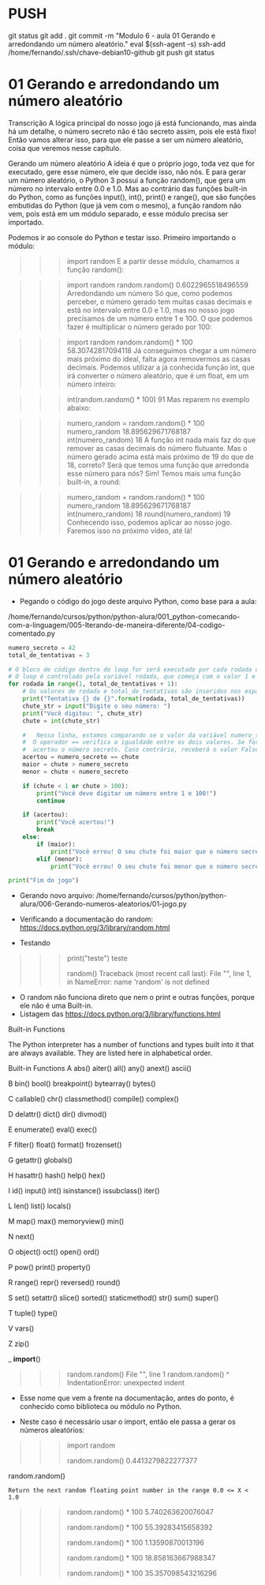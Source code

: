 



# ###################################################################################################################################################################
# ###################################################################################################################################################################
# PUSH

git status
git add .
git commit -m "Modulo 6 - aula 01 Gerando e arredondando um número aleatório."
eval $(ssh-agent -s)
ssh-add /home/fernando/.ssh/chave-debian10-github
git push
git status



# ###################################################################################################################################################################
# ###################################################################################################################################################################
# 01 Gerando e arredondando um número aleatório

Transcrição
A lógica principal do nosso jogo já está funcionando, mas ainda há um detalhe, o número secreto não é tão secreto assim, pois ele está fixo! Então vamos alterar isso, para que ele passe a ser um número aleatório, coisa que veremos nesse capítulo.

Gerando um número aleatório
A ideia é que o próprio jogo, toda vez que for executado, gere esse número, ele que decide isso, não nós. E para gerar um número aleatório, o Python 3 possui a função random(), que gera um número no intervalo entre 0.0 e 1.0. Mas ao contrário das funções built-in do Python, como as funções input(), int(), print() e range(), que são funções embutidas do Python (que já vem com o mesmo), a função random não vem, pois está em um módulo separado, e esse módulo precisa ser importado.

Podemos ir ao console do Python e testar isso. Primeiro importando o módulo:

>>> import random
E a partir desse módulo, chamamos a função random():

>>> import random
>>> random.random()
0.6022965518496559
Arredondando um número
Só que, como podemos perceber, o número gerado tem muitas casas decimais e está no intervalo entre 0.0 e 1.0, mas no nosso jogo precisamos de um número entre 1 e 100. O que podemos fazer é multiplicar o número gerado por 100:

>>> import random
>>> random.random() * 100
58.30742817094118
Já conseguimos chegar a um número mais próximo do ideal, falta agora removermos as casas decimais. Podemos utilizar a já conhecida função int, que irá converter o número aleatório, que é um float, em um número inteiro:

>>> int(random.random() * 100)
91
Mas reparem no exemplo abaixo:

>>> numero_random = random.random() * 100
>>> numero_random
18.895629671768187
>>> int(numero_random)
18
A função int nada mais faz do que remover as casas decimais do número flutuante. Mas o número gerado acima está mais próximo de 19 do que de 18, correto? Será que temos uma função que arredonda esse número para nós? Sim! Temos mais uma função built-in, a round:

>>> numero_random = random.random() * 100
>>> numero_random
18.895629671768187
>>> int(numero_random)
18
>>> round(numero_random)
19
Conhecendo isso, podemos aplicar ao nosso jogo. Faremos isso no próximo vídeo, até lá!




# ###################################################################################################################################################################
# ###################################################################################################################################################################
# 01 Gerando e arredondando um número aleatório


- Pegando o código do jogo deste arquivo Python, como base para a aula:

/home/fernando/cursos/python/python-alura/001_python-comecando-com-a-linguagem/005-Iterando-de-maneira-diferente/04-codigo-comentado.py

~~~~python
numero_secreto = 42
total_de_tentativas = 3

# O bloco de código dentro do loop for será executado por cada rodada do jogo. 
# O loop é controlado pela variável rodada, que começa com o valor 1 e vai até o valor de total_de_tentativas + 1.
for rodada in range(1, total_de_tentativas + 1):
    # Os valores de rodada e total_de_tentativas são inseridos nos espaços reservados {} da string de formato usando o método format().
    print("Tentativa {} de {}".format(rodada, total_de_tentativas))
    chute_str = input("Digite o seu número: ")
    print("Você digitou: ", chute_str)
    chute = int(chute_str)

    #   Nessa linha, estamos comparando se o valor da variável numero_secreto é igual ao valor da variável chute. 
    #  O operador == verifica a igualdade entre os dois valores. Se forem iguais, a variável acertou receberá o valor booleano True, indicando que o jogador 
    #  acertou o número secreto. Caso contrário, receberá o valor False.
    acertou = numero_secreto == chute
    maior = chute > numero_secreto
    menor = chute < numero_secreto

    if (chute < 1 or chute > 100):
        print("Você deve digitar um número entre 1 e 100!")
        continue

    if (acertou):
        print("Você acertou!")
        break
    else:
        if (maior):
            print("Você errou! O seu chute foi maior que o número secreto.")
        elif (menor):
            print("Você errou! O seu chute foi menor que o número secreto.")

print("Fim do jogo")
~~~~




- Gerando novo arquivo:
/home/fernando/cursos/python/python-alura/006-Gerando-numeros-aleatorios/01-jogo.py



- Verificando a documentação do random:
<https://docs.python.org/3/library/random.html>




- Testando

>>> print("teste")
teste
>>>
>>> random()
Traceback (most recent call last):
  File "<stdin>", line 1, in <module>
NameError: name 'random' is not defined
>>>


- O random não funciona direto que nem o print e outras funções, porque ele não é uma Built-in.
- Listagem das
<https://docs.python.org/3/library/functions.html>


Built-in Functions

The Python interpreter has a number of functions and types built into it that are always available. They are listed here in alphabetical order.

Built-in Functions
A
abs()
aiter()
all()
any()
anext()
ascii()

B
bin()
bool()
breakpoint()
bytearray()
bytes()

C
callable()
chr()
classmethod()
compile()
complex()

D
delattr()
dict()
dir()
divmod()

	
E
enumerate()
eval()
exec()

F
filter()
float()
format()
frozenset()

G
getattr()
globals()

H
hasattr()
hash()
help()
hex()

I
id()
input()
int()
isinstance()
issubclass()
iter()
	
L
len()
list()
locals()

M
map()
max()
memoryview()
min()

N
next()

O
object()
oct()
open()
ord()

P
pow()
print()
property()




	
R
range()
repr()
reversed()
round()

S
set()
setattr()
slice()
sorted()
staticmethod()
str()
sum()
super()

T
tuple()
type()

V
vars()

Z
zip()

_
__import__()











>>>  random.random()
  File "<stdin>", line 1
    random.random()
    ^
IndentationError: unexpected indent
>>>



- Esse nome que vem a frente na documentação, antes do ponto, é conhecido como biblioteca ou módulo no Python.


- Neste caso é necessário usar o import, então ele passa a gerar os números aleatórios:

>>> import random
>>>
>>> random.random()
0.4413279822277377
>>>
>>>
>>>




random.random()

    Return the next random floating point number in the range 0.0 <= X < 1.0





>>> random.random() * 100
5.740263620076047
>>>
>>>
>>> random.random() * 100
55.39283415658392
>>>
>>> random.random() * 100
1.13590870013196
>>>
>>>
>>> random.random() * 100
18.858163667988347
>>>
>>>
>>>
>>>
>>>
>>>
>>>
>>>
>>>
>>> random.random() * 100
35.357098543216296
>>>
